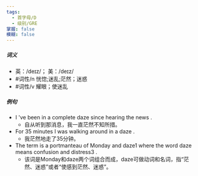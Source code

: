 ```yaml
---
tags:
  - 首字母/D
  - 级别/GRE
掌握: false
模糊: false
---
```

##### 词义
- 英：/deɪz/； 美：/deɪz/
- #词性/n  恍惚;迷乱;茫然；迷惑
- #词性/v  耀眼；使迷乱
##### 例句
- I 've been in a complete daze since hearing the news .
	- 自从听到那消息，我一直茫然不知所措。
- For 35 minutes I was walking around in a daze .
	- 我茫然地走了35分钟。
- The term is a portmanteau of Monday and daze1 where the word daze means confusion and distress3 .
	- 该词是Monday和daze两个词组合而成，daze可做动词和名词，指“茫然、迷惑”或者“使感到茫然、迷惑”。
